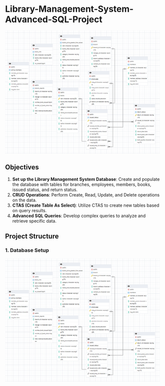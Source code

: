 # Library-Management-System-Advanced-SQL-Project
![Library_project](https://github.com/vikash-013/Library-Management-System-Advanced-SQL-Project/blob/main/Diagram.png)

## Objectives

1. **Set up the Library Management System Database**: Create and populate the database with tables for branches, employees, members, books, issued status, and return status.
2. **CRUD Operations**: Perform Create, Read, Update, and Delete operations on the data.
3. **CTAS (Create Table As Select)**: Utilize CTAS to create new tables based on query results.
4. **Advanced SQL Queries**: Develop complex queries to analyze and retrieve specific data.



## Project Structure

### 1. Database Setup
![ERD](https://github.com/vikash-013/Library-Management-System-Advanced-SQL-Project/blob/main/Diagram.png)
